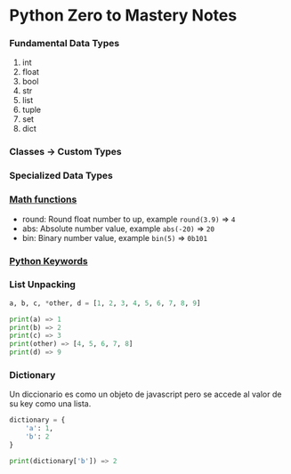# Python Zero to Mastery Notes

### Fundamental Data Types

1. int
2. float
3. bool
4. str
5. list
6. tuple
7. set
8. dict

### Classes -> Custom Types

### Specialized Data Types

### [Math functions](https://www.programiz.com/python-programming/modules/math)

- round: Round float number to up, example `round(3.9)` => `4`
- abs: Absolute number value, example `abs(-20)` => `20`
- bin: Binary number value, example `bin(5)` => `0b101`

### [Python Keywords](https://www.w3schools.com/python/python_ref_keywords.asp)

### List Unpacking

```python
a, b, c, *other, d = [1, 2, 3, 4, 5, 6, 7, 8, 9]

print(a) => 1
print(b) => 2
print(c) => 3
print(other) => [4, 5, 6, 7, 8]
print(d) => 9
```

### Dictionary

Un diccionario es como un objeto de javascript pero se accede al valor de su key como una lista.

```python
dictionary = {
    'a': 1,
    'b': 2
}

print(dictionary['b']) => 2
```

